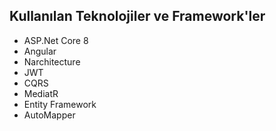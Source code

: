 ## Kullanılan Teknolojiler ve Framework'ler

- ASP.Net Core 8  
- Angular  
- Narchitecture  
- JWT  
- CQRS  
- MediatR  
- Entity Framework  
- AutoMapper  
